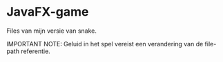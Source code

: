 # JavaFX-game
Files van mijn versie van snake. 

IMPORTANT NOTE: Geluid in het spel vereist een verandering van de file-path referentie.
